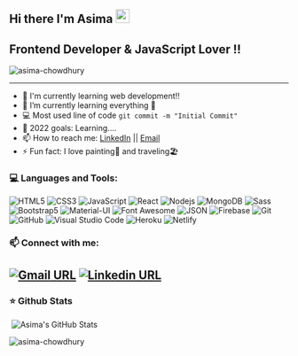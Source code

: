 Hi there I'm Asima <img src="https://media.giphy.com/media/hvRJCLFzcasrR4ia7z/giphy.gif" width="25px" height="25px">
---
## Frontend Developer & JavaScript Lover !!
<p align="left"> <img src="https://komarev.com/ghpvc/?username=asima-chowdhury&label=Profile%20views&color=129e00&style=plastic" alt="asima-chowdhury" /> </p>

---
- 🔭 I'm currently learning web development!!
- 🌱 I’m currently learning everything 🤣
- :computer: Most used line of code `git commit -m "Initial Commit"`
- 🥅 2022 goals: Learning....
- 📫 How to reach me: [LinkedIn](https://www.linkedin.com/in/asima-chowdhury/) || [Email](mailto:asimachowdhury.lu@gmail.com)
- ⚡ Fun fact: I love painting🎨 and traveling🏖️


### 💻 Languages and Tools:

![HTML5](https://img.shields.io/badge/-HTML5-000000?style=flat&logo=html5&logoColor=ffffff&labelColor=E34F26)
![CSS3](https://img.shields.io/badge/-CSS3-000000?style=flat&logo=css3&logoColor=ffffff&labelColor=1572B6)
![JavaScript](https://img.shields.io/badge/-JavaScript-000000?style=flat&logo=javascript)
![React](https://img.shields.io/badge/-React-000000?style=flat&logo=react)
![Nodejs](https://img.shields.io/badge/-Nodejs-000000?style=flat&logo=Node.js)
![MongoDB](https://img.shields.io/badge/-MongoDB-000000?style=flat&logo=mongodb&labelColor=ffffff)
![Sass](https://img.shields.io/badge/-Sass-000000?style=flat&logo=sass&logoColor=ffffff&labelColor=%23CC6699)
![Bootstrap5](https://img.shields.io/badge/-Bootstrap-000000?style=flat&logo=bootstrap&logoColor=ffffff&labelColor=563D7C)
![Material-UI](https://img.shields.io/badge/-Material%20UI-000000?style=flat&logo=Material%20UI&logoColor=ffffff&labelColor=0081CB)
![Font Awesome](https://img.shields.io/badge/-font%20awesome-000000?style=flat&logo=font-awesome&logoColor=339AF0&labelColor=ffffff)
![JSON](https://img.shields.io/badge/-JSON-000000?style=flat&logo=JSON&logoColor=000000&labelColor=ffffff)
![Firebase](https://img.shields.io/badge/-Firebase-000000?style=flat&logo=firebase&logoColor=FFA000&labelColor=ffffff)
![Git](https://img.shields.io/badge/-Git-000000?style=flat&logo=git&logoColor=F05032&labelColor=ffffff)
![GitHub](https://img.shields.io/badge/-GitHub-000000?style=flat&logo=github&logoColor=000000&labelColor=ffffff)
![Visual Studio Code](https://img.shields.io/badge/-VSCode-000000?style=flat&logo=visual-studio-code&labelColor=007ACC)
![Heroku](https://img.shields.io/badge/-Heroku-000000?style=flat&logo=heroku&logoColor=ffffff&labelColor=430098)
![Netlify](https://img.shields.io/badge/-Netlify-000000?style=flat&logo=netlify&logoColor=ffffff&labelColor=00C7B7)



### 📫 Connect with me:
[![Gmail URL](https://img.shields.io/badge/social--badge?style=social&label=email&logo=gmail)](mailto:asimachowdhury.lu@gmail.com)
[![Linkedin URL](https://img.shields.io/badge/social--badge?style=social&label=linkedin&logo=linkedin)](https://www.linkedin.com/in/asima-chowdhury/)
---

### ⭐ Github Stats

<p>&nbsp;<img align="center" src="https://github-readme-stats.vercel.app/api?username=asima-chowdhury&show_icons=true&theme=cobalt&title_color=3cb480&locale=en" alt="Asima's GitHub Stats" /></p>

<p><img align="left" src="https://github-readme-stats.vercel.app/api/top-langs?username=asima-chowdhury&show_icons=true&theme=cobalt&title_color=3cb480&locale=en&layout=compact" alt="asima-chowdhury" /></p>

